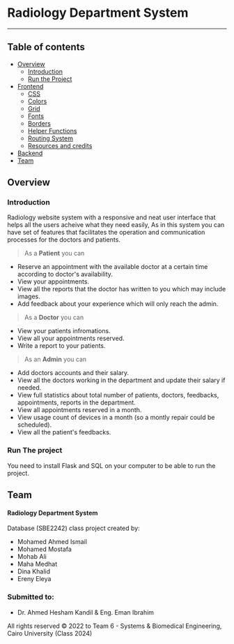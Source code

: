 # Radiology Department System
***


## Table of contents
- [Overview](#overview)
  - [Introduction](#introduction)
  - [Run the Project](#run-the-project)
- [Frontend](#frontend)
  - [CSS](#css)
  - [Colors](#colors-used)
  - [Grid](#grid)
  - [Fonts](#fonts)
  - [Borders](#borders)
  - [Helper Functions](#helper-functions)
  - [Routing System](#routing-system)
  - [Resources and credits](#resources-and-credits)
- [Backend](#backend)
- [Team](#team)


## Overview

### Introduction

Radiology website system with a responsive and neat user interface that helps all the users acheive what they need easily, As in this system you can have set of features that facilitates the operation and communication processes for the doctors and patients.

> As a **Patient** you can
- Reserve an appointment with the available doctor at a certain time according to doctor's availability.
- View your appointments.
- View all the reports that the doctor has written to you which may include images.
- Add feedback about your experience which will only reach the admin.

> As a **Doctor** you can
- View your patients infromations.
- View all your appointments reserved.
- Write a report to your patients.

> As an **Admin** you can
- Add doctors accounts and their salary.
- View all the doctors working in the department and update their salary if needed.
- View full statistics about total number of patients, doctors, feedbacks, appointments, reports in the department.
- View all appointments reserved in a month. 
- View usage count of devices in a month (so a montly repair could be scheduled).
- View all the patient's feedbacks.

### Run The project

You need to install Flask and SQL on your computer to be able to run the project.


## Team
#### Radiology Department System
Database (SBE2242) class project created by:

- Mohamed Ahmed Ismail 
- Mohamed Mostafa
- Mohab Ali
- Maha Medhat
- Dina Khalid
- Ereny Eleya

### Submitted to:
- Dr. Ahmed Hesham Kandil & Eng. Eman Ibrahim


All rights reserved © 2022 to Team 6 - Systems & Biomedical Engineering, Cairo University (Class 2024)

